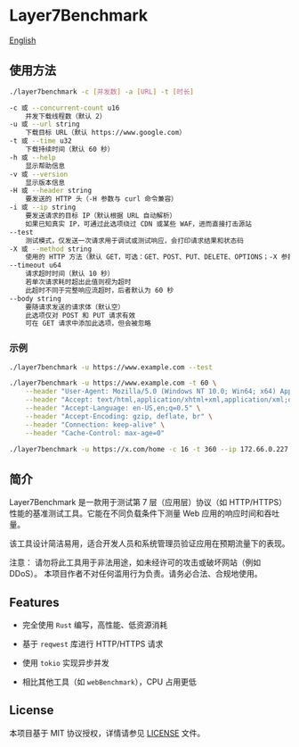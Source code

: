 # Layer7Benchmark

[English](https://github.com/shinnku-nikaidou/layer7benchmark/blob/main/README.md)

## 使用方法

```bash
./layer7benchmark -c [并发数] -a [URL] -t [时长]

-c 或 --concurrent-count u16  
    并发下载线程数（默认 2）  
-u 或 --url string  
    下载目标 URL（默认 https://www.google.com）  
-t 或 --time u32  
    下载持续时间（默认 60 秒）  
-h 或 --help  
    显示帮助信息  
-v 或 --version  
    显示版本信息  
-H 或 --header string  
    要发送的 HTTP 头（-H 参数与 curl 命令兼容）  
-i 或 --ip string  
    要发送请求的目标 IP（默认根据 URL 自动解析）  
    如果已知真实 IP，可通过此选项绕过 CDN 或某些 WAF，进而直接打击源站
--test  
    测试模式，仅发送一次请求用于调试或测试响应，会打印请求结果和状态码
-X 或 --method string  
    使用的 HTTP 方法（默认 GET，可选：GET、POST、PUT、DELETE、OPTIONS；-X 参数与 curl 命令兼容）  
--timeout u64  
    请求超时时间（默认 10 秒）  
    若单次请求耗时超出此值则视为超时  
    此超时不同于完整响应流超时，后者默认为 60 秒
--body string
    要随请求发送的请求体（默认空）  
    此选项仅对 POST 和 PUT 请求有效  
    可在 GET 请求中添加此选项，但会被忽略
```

### 示例

```bash
./layer7benchmark -u https://www.example.com --test

./layer7benchmark -u https://www.example.com -t 60 \
    --header "User-Agent: Mozilla/5.0 (Windows NT 10.0; Win64; x64) AppleWebKit/537.36 (KHTML, like Gecko) Chrome/58.0.3029.110 Safari/537.3" \
    --header "Accept: text/html,application/xhtml+xml,application/xml;q=0.9,*/*;q=0.8" \
    --header "Accept-Language: en-US,en;q=0.5" \
    --header "Accept-Encoding: gzip, deflate, br" \
    --header "Connection: keep-alive" \
    --header "Cache-Control: max-age=0"

./layer7benchmark -u https://x.com/home -c 16 -t 360 --ip 172.66.0.227
```

## 简介

Layer7Benchmark 是一款用于测试第 7 层（应用层）协议（如 HTTP/HTTPS）性能的基准测试工具。它能在不同负载条件下测量 Web 应用的响应时间和吞吐量。

该工具设计简洁易用，适合开发人员和系统管理员验证应用在预期流量下的表现。

注意：
请勿将此工具用于非法用途，如未经许可的攻击或破坏网站（例如 DDoS）。
本项目作者不对任何滥用行为负责。请务必合法、合规地使用。

## Features

- 完全使用 `Rust` 编写，高性能、低资源消耗

- 基于 `reqwest` 库进行 HTTP/HTTPS 请求

- 使用 `tokio` 实现异步并发

- 相比其他工具（如 `webBenchmark`），CPU 占用更低

## License

本项目基于 MIT 协议授权，详情请参见 [LICENSE](https://github.com/shinnku-nikaidou/layer7benchmark/blob/main/License) 文件。
